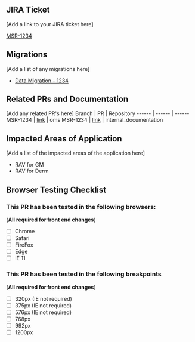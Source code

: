 ## JIRA Ticket
[Add a link to your JIRA ticket here]

[MSR-1234](https://jira.teladoc.net/browse/MSR-1234)

## Migrations
[Add a list of any migrations here]
- [Data Migration - 1234](https://jira.teladoc.net/browse/DM-1234)

## Related PRs and Documentation
[Add any related PR's here]
Branch | PR | Repository
------ | ------ | ------
MSR-1234 | [link](https://jira.teladoc.net/browse/MSR-1234) | oms
MSR-1234 | [link](https://jira.teladoc.net/browse/MSR-1234) | internal_documentation

## Impacted Areas of Application
[Add a list of the impacted areas of the application here]
- RAV for GM
- RAV for Derm

## Browser Testing Checklist

### This PR has been tested in the following browsers:

(**All required for front end changes**)
- [ ] Chrome
- [ ] Safari
- [ ] FireFox
- [ ] Edge
- [ ] IE 11

### This PR has been tested in the following breakpoints

(**All required for front end changes**)
- [ ] 320px (IE not required)
- [ ] 375px (IE not required)
- [ ] 576px (IE not required)
- [ ] 768px
- [ ] 992px
- [ ] 1200px
